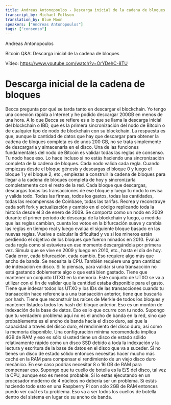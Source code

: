 ```yaml
---
title: Andreas Antonopoulos - Descarga inicial de la cadena de bloques (2018-10-23)
transcript_by: Michael Folkson
translation_by: Blue Moon
speakers: ["Andreas Antonopoulos"]
tags: ["consenso"]
---
```


Andreas Antonopoulos

Bitcoin Q&A: Descarga inicial de la cadena de bloques

Vídeo: https://www.youtube.com/watch?v=OrYDehC-8TU

# Descarga inicial de la cadena de bloques

Becca pregunta por qué se tarda tanto en descargar el blockchain. Yo tengo una conexión rápida a Internet y he podido descargar 200GB en menos de una hora. A lo que Becca se refiere es a lo que se llama la descarga inicial del blockchain o IBD, que es la primera sincronización del nodo de Bitcoin o de cualquier tipo de nodo de blockchain con su blockchain. La respuesta es que, aunque la cantidad de datos que hay que descargar para obtener la cadena de bloques completa es de unos 200 GB, no se trata simplemente de descargarla y almacenarla en el disco. Una de las funciones fundamentales del nodo de Bitcoin es validar todas las reglas de consenso. Tu nodo hace eso. Lo hace incluso si no estás haciendo una sincronización completa de la cadena de bloques. Cada nodo valida cada regla. Cuando empiezas desde el bloque génesis y descargas el bloque 0 y luego el bloque 1 y el bloque 2, etc., empiezas a construir la cadena de bloques para llegar a la cadena de bloques completa de hoy y sincronizarla completamente con el resto de la red. Cada bloque que descargas, descargas todas las transacciones de ese bloque y luego tu nodo lo revisa y valida todo. Todas las firmas, todos los gastos, todas las cantidades, todas las recompensas de Coinbase, todas las tarifas. Recrea y reconstruye cada soft fork y actualización y cambio en el código replicando toda la historia desde el 3 de enero de 2009. Se comporta como un nodo en 2009 durante el primer período de descarga de la blockchain y luego, a medida que las reglas cambian, cuenta los votos en la bifurcación suave y cambia las reglas en tiempo real y luego evalúa el siguiente bloque basado en las nuevas reglas. Vuelve a calcular la dificultad y ve si los mineros están perdiendo el objetivo de los bloques que fueron minados en 2010. Evalúa cada regla como si estuviera en ese momento descargándola por primera vez. Simula que se vive en 2009 y luego en 2010, etc., hasta el día de hoy. Cada error, cada bifurcación, cada cambio. Eso requiere algo más que ancho de banda. Se necesita la CPU. También requiere una gran cantidad de indexación en disco. Si lo piensas, para validar si una transacción no está gastando doblemente algo o que está bien gastado. Tiene que mantener un conjunto UTXO en la memoria. Este conjunto de UTXO se va a utilizar con el fin de validar que la cantidad estaba disponible para el gasto. Tiene que indexar todos los UTXO y los IDs de las transacciones cuando tu transacción hace referencia a una transacción anterior, tiene que buscarla por hash. Tiene que reconstruir las raíces de Merkle de todos los bloques y mantener listados todos los hash del bloque anterior. Eso es un montón de indexación de la base de datos. Eso es lo que ocurre con tu nodo. Supongo que tu verdadero problema aquí no es el ancho de banda en la red, sino que probablemente es el ancho de banda hacia el disco duro, así que la capacidad a través del disco duro, el rendimiento del disco duro, así como la memoria disponible. Una configuración mínima recomendada implica 4GB de RAM y eso es sólo si usted tiene un disco de estado sólido relativamente rápido como un disco SSD debido a toda la indexación y la lectura y escritura de la base de datos en el disco que va a suceder. Si no tienes un disco de estado sólido entonces necesitas hacer mucho más caché en la RAM para compensar el rendimiento de un viejo disco duro mecánico. En ese caso podrías necesitar 8 o 16 GB de RAM para compensar eso. Supongo que tu cuello de botella es la E/S del disco, tal vez la CPU, aunque eso es menos probable. Si lo estás ejecutando en un procesador moderno de 4 núcleos no debería ser un problema. Si estás haciendo todo esto en una Raspberry Pi con sólo 2GB de RAM entonces puedo ver cuál es tu problema. Eso va a ser todos los cuellos de botella dentro del sistema en lugar de su ancho de banda.
